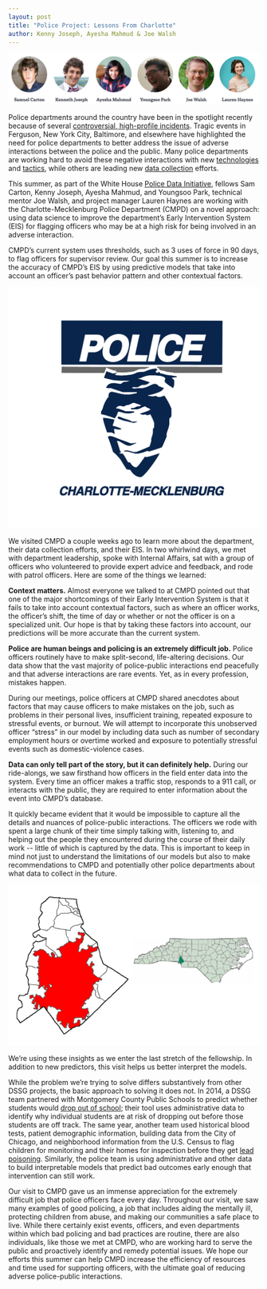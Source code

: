 ```yaml
---
layout: post
title: "Police Project: Lessons From Charlotte"
author: Kenny Joseph, Ayesha Mahmud & Joe Walsh
---
```


<img src="/img/posts/police-team.png">

Police departments around the country have been in the spotlight recently because of several [controversial, high-profile incidents](http://news.yahoo.com/high-profile-us-police-killings-black-suspects-184217237.html). Tragic events in Ferguson, New York City, Baltimore, and elsewhere have highlighted the need for police departments to better address the issue of adverse interactions between the police and the public. Many police departments are working hard to avoid these negative interactions with new [technologies](http://www.usatoday.com/story/news/nation/2014/10/11/police-body-cameras-ferguson-privacy-concerns/16587679/) and [tactics](https://www.bostonglobe.com/news/nation/2014/11/29/after-ferguson-some-push-for-more-escalation-police-training/HtXM7gUmKYT9Fx1Qwd8PxL/story.html), while others are leading new [data collection](http://www.claimsjournal.com/news/east/2015/07/16/264559.htm) efforts. 

This summer, as part of the White House [Police Data Initiative](https://www.whitehouse.gov/blog/2015/05/18/launching-police-data-initiative), fellows Sam Carton, Kenny Joseph, Ayesha Mahmud, and Youngsoo Park, technical mentor Joe Walsh, and project manager Lauren Haynes are working with the Charlotte-Mecklenburg Police Department (CMPD) on a novel approach: using data science to improve the department’s Early Intervention System (EIS)  for flagging officers who may be at a high risk for being involved in an adverse interaction. 

CMPD’s current system uses thresholds, such as 3 uses of force in 90 days, to flag officers for supervisor review. Our goal this summer is to increase the accuracy of CMPD’s EIS by using predictive models that take into account an officer’s past behavior pattern and other contextual factors. 

<img src="/img/partners/cmpd.jpg">

We visited CMPD a couple weeks ago to learn more about the department, their data collection efforts, and their EIS. In two whirlwind days, we met with department leadership, spoke with Internal Affairs, sat with a group of officers who volunteered to provide expert advice and feedback, and rode with patrol officers. Here are some of the things we learned:

**Context matters.** Almost everyone we talked to at CMPD pointed out that one of the major shortcomings of their Early Intervention System is that it fails to take into account contextual factors, such as where an officer works, the officer’s shift, the time of day or whether or not the officer is on a specialized unit. Our hope is that by taking these factors into account, our predictions will be more accurate than the current system. 

**Police are human beings and policing is an extremely difficult job.** Police officers routinely have to make split-second, life-altering decisions. Our data show that the vast majority of police-public interactions end peacefully and that adverse interactions are rare events. Yet, as in every profession, mistakes happen. 

During our meetings, police officers at CMPD shared anecdotes about factors that may cause officers to make mistakes on the job, such as problems in their personal lives, insufficient training, repeated exposure to stressful events, or burnout. We will attempt to incorporate this unobserved officer “stress” in our model by including data such as number of secondary employment hours or overtime worked and exposure to potentially stressful events such as domestic-violence cases. 

**Data can only tell part of the story, but it can definitely help.** During our ride-alongs, we saw firsthand how officers in the field enter data into the system. Every time an officer makes a traffic stop, responds to a 911 call, or interacts with the public, they are required to enter information about the event into CMPD’s database. 

It quickly became evident that it would be impossible to capture all the details and nuances of police-public interactions. The officers we rode with spent a large chunk of their time simply talking with, listening to, and helping out the people they encountered during the course of their daily work -- little of which is captured by the data. This is important to keep in mind not just to understand the limitations of our models but also to make recommendations to CMPD and potentially other police departments about what data to collect in the future.

<img src="/img/posts/charlotte-mecklenburg.png">

We’re using these insights as we enter the last stretch of the fellowship. In addition to new predictors, this visit helps us better interpret the models. 

While the problem we’re trying to solve differs substantively from other DSSG projects, the basic approach to solving it does not. In 2014, a DSSG team partnered with Montgomery County Public Schools to predict whether students would [drop out of school](http://dssg.uchicago.edu/2000/02/02/org-mcps.html); their tool uses administrative data to identify why individual students are at risk of dropping out before those students are off track. The same year, another team used historical blood tests, patient demographic information, building data from the City of Chicago, and neighborhood information from the U.S. Census to flag children for monitoring and their homes for inspection before they get [lead poisoning](http://dssg.uchicago.edu/2000/02/03/org-cdph.html). Similarly, the police team is using administrative and other data to build interpretable models that predict bad outcomes early enough that intervention can still work.  

Our visit to CMPD gave us an immense appreciation for the extremely difficult job that police officers face every day. Throughout our visit, we saw many examples of good policing, a job that includes aiding the mentally ill, protecting children from abuse, and making our communities a safe place to live. While there certainly exist events, officers, and even departments within which bad policing and bad practices are routine, there are also individuals, like those we met at CMPD, who are working hard to serve the public and proactively identify and remedy potential issues. We hope our efforts this summer can help CMPD increase the efficiency of resources and time used for supporting officers, with the ultimate goal of reducing adverse police-public interactions. 


